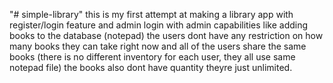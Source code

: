 "# simple-library" 
this is my first attempt at making a library app with register/login feature and admin login with admin capabilities like adding books to the database (notepad) 
the users dont have any restriction on how many books they can take right now and all of the users share the same books (there is no different inventory for each user, they all use same notepad file)
the books also dont have quantity theyre just unlimited.
